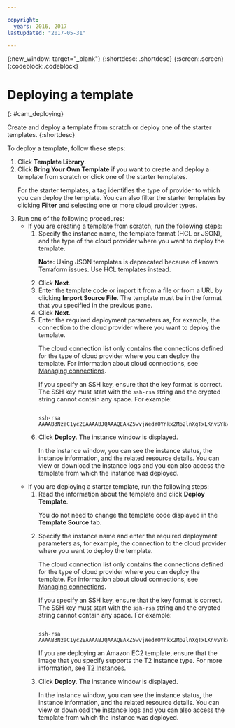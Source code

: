 ```yaml
---

copyright:
  years: 2016, 2017
lastupdated: "2017-05-31"

---
```

<!-- Copyright info and last updated date at top of file: REQUIRED
    The copyright and lastupdated info is YAML content that must occur at the top of the MD file, before attributes are listed.
    It must be --- surrounded by 3 dashes ---
    The value "years" can contain just one year or a two years separated by a comma. (years: 2014, 2016)
    The value "lastupdated" must be followed by a machine date in quotes in the following format: "YYYY-MM-DD"
    The value for "years" must be indented 2 spaces under "copyright", followed by "lastupdated" which should start on its own non-indented line.

-->

<!-- Common attributes used in the template are defined as follows: -->
{:new_window: target="_blank"}
{:shortdesc: .shortdesc}
{:screen:.screen}
{:codeblock:.codeblock}

<!-- Additional task topic: OPTIONAL
This is the template for additional task topics that are needed beyond the basic tasks in the getting started index.md.  As needed, other task topics can be included, with titles such as "Configuring x", "Administering y", "Managing z", etc. This topic is a peer of the getting started index.md in the <servicename>.ditamap. This topic can have one level of children and they also can be referenced in <servicename>.ditamap -->

# Deploying a template
<!-- for example, Uploading your data -->
{: #cam_deploying}
<!-- Provide an appropriate ID above -->

<!-- The short description section should include a sentence describing why this task is needed. For search engine optimization, include the service long name and "Bluemix". For example: -->

Create and deploy a template from scratch or deploy one of the starter templates.
{:shortdesc}

To deploy a template, follow these steps:

<!-- Use ordered list markup for the step section. Include code examples as needed. -->

<ol><li>Click <strong>Template Library</strong>.</li>
<li>Click <strong>Bring Your Own Template</strong> if you want to create and deploy a template from scratch or click one of the starter  templates.
<p>For the starter templates, a tag identifies the type of provider to which you can deploy the template. You can also filter the starter templates by clicking <strong>Filter</strong> and selecting one or more cloud provider types.</p></li>
<li>Run one of the following procedures:
<ul><li>If you are creating a template from scratch, run the following steps:
 <ol><li>Specify the instance name, the template format (HCL or JSON), and the type of the cloud provider where you want to deploy the template.
 <p><strong>Note:</strong> Using JSON templates is deprecated because of known Terraform issues. Use HCL templates instead.</p></li> 
 <li>Click <strong>Next</strong>.</li> 
 <li>Enter the template code or import it from a file or from a URL by clicking <strong>Import Source File</strong>. The template must be in the format that you specified in the previous pane.</li>
 <li>Click <strong>Next</strong>.</li>
 <li>Enter the required deployment parameters as, for example, the connection to the cloud provider where you want to deploy the template.
 <p>The cloud connection list only contains the connections defined for the type of cloud provider where you can deploy the template. For information about cloud connections, see <a href="https://console.{DomainName}/docs/services/CloudAutomationManager/cam_managing_connections.html" target="_blank">Managing connections</a>.</p>
 <p>If you specify an SSH key, ensure that the key format is correct. The SSH key must start with the <code>ssh-rsa</code> string and the crypted string cannot contain any space. For example:
<pre><code>
ssh-rsa AAAAB3NzaC1yc2EAAAABJQAAAQEAkZ5wvjWedYOYnkx2Mp2lnXgTxLKnvSYkvfb36P6JQFPhLY0cmgqY9Vi7XP/LsOFeLk6+7qSsInIILQ5iZ8/uKsNxAOo2gZdyh5FKzaMDTsBbZggwqayjplADQ1C+QbHbprJLKSFRx98+ROb19u+CUIFL0FSmO03m1ZzZB3cYrEIiXql0vJp3DeSUSq/xCQ76qrXT7qzMUTfJdi3hPjtfTh1UIzC5buyR7jhe8FocDf5dn3KRCMzIUUrvd3zvyYHmcer0InmtK3e2OTvu8V4Xw2Mx4BrbpjBcDAmBShaHOhKq7IqT8qPWek46UxY9vUmnBbB9hP5jOn+ip3HSBJc3BQ==
</code></pre></p>
</li>
 <li>Click <strong>Deploy</strong>. The instance window is displayed.
 <p>In the instance window, you can see the instance status, the instance information, and the related resource details. You can view or download the instance logs and you can also access the template from which the instance was deployed.</p></li></ol></li>
<li>If you are deploying a starter template, run the following steps:
 <ol><li>Read the information about the template and click <strong>Deploy Template</strong>. 
 <p>You do not need to change the template code displayed in the <strong>Template Source</strong> tab.</p></li>
 <li>Specify the instance name and enter the required deployment parameters as, for example, the connection to the cloud provider where you want to deploy the template.
 <p>The cloud connection list only contains the connections defined for the type of cloud provider where you can deploy the template. For information about cloud connections, see <a href="https://console.{DomainName}/docs/services/CloudAutomationManager/cam_managing_connections.html" target="_blank">Managing connections</a>.</p>
 <p>If you specify an SSH key, ensure that the key format is correct. The SSH key must start with the <code>ssh-rsa</code> string and the crypted string cannot contain any space. For example:
<pre><code>
ssh-rsa AAAAB3NzaC1yc2EAAAABJQAAAQEAkZ5wvjWedYOYnkx2Mp2lnXgTxLKnvSYkvfb36P6JQFPhLY0cmgqY9Vi7XP/LsOFeLk6+7qSsInIILQ5iZ8/uKsNxAOo2gZdyh5FKzaMDTsBbZggwqayjplADQ1C+QbHbprJLKSFRx98+ROb19u+CUIFL0FSmO03m1ZzZB3cYrEIiXql0vJp3DeSUSq/xCQ76qrXT7qzMUTfJdi3hPjtfTh1UIzC5buyR7jhe8FocDf5dn3KRCMzIUUrvd3zvyYHmcer0InmtK3e2OTvu8V4Xw2Mx4BrbpjBcDAmBShaHOhKq7IqT8qPWek46UxY9vUmnBbB9hP5jOn+ip3HSBJc3BQ==
</code></pre> 
 </p>
 <p>If you are deploying an Amazon EC2 template, ensure that the image that you specify supports the T2 instance type. For more information, see <a href="http://docs.aws.amazon.com/AWSEC2/latest/UserGuide/t2-instances.html" target="_blank">T2 Instances</a>.</p>
</li>
   <li>Click <strong>Deploy</strong>. The instance window is displayed.
   <p>In the instance window, you can see the instance status, the instance information, and the related resource details. You can view or download the instance logs and you can also access the template from which the instance was deployed.</p></li></ol></li></ul></li></ol>
